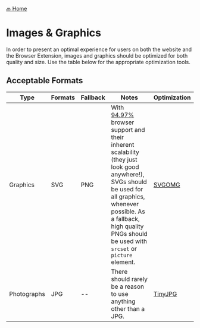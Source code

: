 [🔙  Home](./README.md)

# Images & Graphics 

In order to present an optimal experience for users on both the website and the Browser Extension, images and graphics should be optimized for both quality and size. Use the table below for the appropriate optimization tools. 

## Acceptable Formats

| Type | Formats | Fallback | Notes | Optimization |
| --- | --- | --- | --- | --- |
| Graphics | SVG | PNG | With [94.97%](https://caniuse.com/#search=svg) browser support and their inherent scalability (they just look good anywhere!), SVGs should be used for all graphics, whenever possible. As a fallback, high quality PNGs should be used with `srcset` or `picture` element. | [SVGOMG](https://jakearchibald.github.io/svgomg/) | 
| Photographs | JPG | -- | There should rarely be a reason to use anything other than a JPG. | [TinyJPG](https://tinyjpg.com/) |
